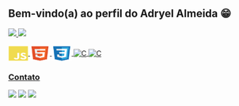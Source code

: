 ## Bem-vindo(a) ao perfil do Adryel Almeida 😁
 <div>
   <a href="https://github.com/Adryel7">
   <img height="180em" src="https://github-readme-stats.vercel.app/api?username=Adryel7&show_icons=true&theme=tokyonight&include_all_commits=true&count_private=true"/>
   <img height="180em" src="https://github-readme-stats.vercel.app/api/top-langs/?username=Adryel7&layout=compact&langs_count=6&theme=tokyonight"/>
</div>
    
<div style="display: inline_block"><br>
  <img align="center" alt="Js" height="30" width="40" src="https://raw.githubusercontent.com/devicons/devicon/master/icons/javascript/javascript-plain.svg">
  <img align="center" alt="HTML" height="30" width="40" src="https://raw.githubusercontent.com/devicons/devicon/master/icons/html5/html5-original.svg">
  <img align="center" alt="CSS" height="30" width="40" src="https://raw.githubusercontent.com/devicons/devicon/master/icons/css3/css3-original.svg">
  <img align="center" alt="C" height= "30" Width="40" src="https://cdn.jsdelivr.net/gh/devicons/devicon@latest/icons/c/c-original.svg" />
  <img align="center" alt="C" height= "30" Width="40" src="https://cdn.jsdelivr.net/gh/devicons/devicon@latest/icons/python/python-original.svg" />
</div>

### Contato
 
<div> 
  <a href="https://instagram.com/adryel7" target="_blank"><img src="https://img.shields.io/badge/-Instagram-%23E4405F?style=for-the-badge&logo=instagram&logoColor=white" target="_blank"></a>
  <a href = "mailto:adryel7@gmail.com"><img src="https://img.shields.io/badge/-Gmail-%23333?style=for-the-badge&logo=gmail&logoColor=white" target="_blank"></a>
  <a href="https://www.linkedin.com/in/adryel-almeida-052365321/" target="_blank"><img src="https://img.shields.io/badge/-LinkedIn-%230077B5?style=for-the-badge&logo=linkedin&logoColor=white" target="_blank"></a>
</div>
<br>
 
